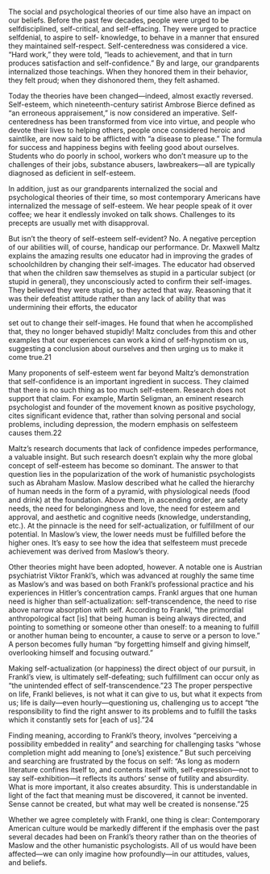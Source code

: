 The social and psychological theories of our time also have an impact on our beliefs. Before the past few decades, people  were urged to be selfdisciplined, self-critical, and self-effacing. They were urged to practice selfdenial, to aspire to self- knowledge, to behave in a manner that ensured they maintained self-respect. Self-centeredness was considered a vice. “Hard  work,” they were told, “leads to achievement, and that in turn produces satisfaction and self-confidence.” By and large, our  grandparents internalized those teachings. When they honored them in their behavior, they felt proud; when they dishonored  them, they felt ashamed. 

Today the theories have been changed—indeed, almost exactly reversed. Self-esteem, which nineteenth-century satirist Ambrose Bierce defined as “an erroneous appraisement,” is now considered an imperative. Self-centeredness has been transformed from vice into virtue, and people who devote their lives to helping others, people once considered heroic and saintlike, are now said to be afflicted with “a disease to please.” The formula for success and happiness begins with feeling  good about ourselves. Students who do poorly in school, workers who don’t measure up to the challenges of their jobs,  substance abusers, lawbreakers—all are typically diagnosed as deficient in self-esteem.

 In addition, just as our grandparents  internalized the social and psychological theories of their time, so most contemporary Americans have internalized the  message of self-esteem. We hear people speak of it over coffee; we hear it endlessly invoked on talk shows. Challenges to its  precepts are usually met with disapproval. 

But isn’t the theory of self-esteem self-evident? No. A negative perception of our abilities will, of course, handicap our  performance. Dr. Maxwell Maltz explains the amazing results one educator had in improving the grades of schoolchildren by  changing their self-images. The educator had observed that when the children saw themselves as stupid in a particular subject  \(or stupid in general\), they unconsciously acted to confirm their self-images. They believed they were stupid, so they acted that  way. Reasoning that it was their defeatist attitude rather than any lack of ability that was undermining their efforts, the educator

set out to change their self-images. He found that when he accomplished that, they no longer behaved stupidly! Maltz concludes from this and other examples that our experiences can work a kind of self-hypnotism on us, suggesting a conclusion about ourselves and then urging us to make it come true.21

Many proponents of self-esteem went far beyond Maltz’s demonstration that self-confidence is an important ingredient in  success. They claimed that there is no such thing as too much self-esteem. Research does not support that claim. For  example, Martin Seligman, an eminent research psychologist and founder of the movement known as positive psychology, cites significant evidence that, rather than solving personal and social problems, including depression, the modern emphasis  on selfesteem causes them.22

Maltz’s research documents that lack of confidence impedes performance, a valuable insight. But such research doesn’t  explain why the more global concept of self-esteem has become so dominant. The answer to that question lies in the  popularization of the work of humanistic psychologists such as Abraham Maslow. Maslow described what he called the hierarchy of human needs in the form of a pyramid, with physiological needs \(food and drink\) at the foundation. Above them, in  ascending order, are safety needs, the need for belongingness and love, the need for esteem and approval, and aesthetic and  cognitive needs \(knowledge, understanding, etc.\). At the pinnacle is the need for self-actualization, or fulfillment of our  potential. In Maslow’s view, the lower needs must be fulfilled before the higher ones. It’s easy to see how the idea that  selfesteem must precede achievement was derived from Maslow’s theory.

Other theories might have been adopted, however. A notable one is Austrian psychiatrist Viktor Frankl’s, which was advanced  at roughly the same time as Maslow’s and was based on both Frankl’s professional practice and his experiences in Hitler’s concentration camps. Frankl argues that one human need is higher than self-actualization: self-transcendence, the need to  rise above narrow absorption with self. According to Frankl, “the primordial anthropological fact \[is\] that being human is being  always directed, and pointing to something or someone other than oneself: to a meaning to fulfill or another human being to encounter, a cause to serve or a person to love.” A person becomes fully human “by forgetting himself and giving himself,  overlooking himself and focusing outward.”

Making self-actualization \(or happiness\) the direct object of our pursuit, in Frankl’s view, is ultimately self-defeating; such fulfillment can occur only as “the unintended effect of self-transcendence.”23 The proper perspective on life, Frankl believes, is  not what it can give to us, but what it expects from us; life is daily—even hourly—questioning us, challenging us to accept “the  responsibility to find the right answer to its problems and to fulfill the tasks which it constantly sets for \[each of us\].”24 

Finding meaning, according to Frankl’s theory, involves “perceiving a possibility embedded in reality” and searching for  challenging tasks “whose completion might add meaning to \[one’s\] existence.” But such perceiving and searching are  frustrated by the focus on self: “As long as modern literature confines itself to, and contents itself with, self-expression—not to  say self-exhibition—it reflects its authors’ sense of futility and absurdity. What is more important, it also creates absurdity. This is understandable in light of the fact that meaning must be discovered, it cannot be invented. Sense cannot be created, but what may well be created is nonsense.”25

Whether we agree completely with Frankl, one thing is clear: Contemporary American culture would be markedly different if the  emphasis over the past several decades had been on Frankl’s theory rather than on the theories of Maslow and the other  humanistic psychologists. All of us would have been affected—we can only imagine how profoundly—in our attitudes, values, and beliefs.

